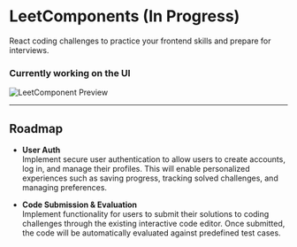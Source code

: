 # LeetComponents (In Progress)
React coding challenges to practice your frontend skills and prepare for interviews.

### Currently working on the UI
![LeetComponent Preview](./public/preview.gif)

---

## Roadmap

- **User Auth**  
  Implement secure user authentication to allow users to create accounts, log in, and manage their profiles. This will enable personalized experiences such as saving progress, tracking solved challenges, and managing preferences.

- **Code Submission & Evaluation**  
  Implement functionality for users to submit their solutions to coding challenges through the existing interactive code editor. Once submitted, the code will be automatically evaluated against predefined test cases.
